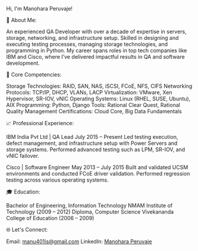 Hi, I'm Manohara Peruvaje!

🌟 About Me:

An experienced QA Developer with over a decade of expertise in servers, storage, networking, and infrastructure setup. Skilled in designing and executing testing processes, managing storage technologies, and programming in Python. My career spans roles in top tech companies like IBM and Cisco, where I’ve delivered impactful results in QA and software development.

💼 Core Competencies:

Storage Technologies: RAID, SAN, NAS, iSCSI, FCoE, NFS, CIFS
Networking Protocols: TCP/IP, DHCP, VLANs, LACP
Virtualization: VMware, Xen Hypervisor, SR-IOV, vNIC
Operating Systems: Linux (RHEL, SUSE, Ubuntu), AIX
Programming: Python, Django
Tools: Rational Clear Quest, Rational Quality Management
Certifications: Cloud Core, Big Data Fundamentals

📈 Professional Experience:

IBM India Pvt Ltd | QA Lead
July 2015 – Present
Led testing execution, defect management, and infrastructure setup with Power Servers and storage systems.
Performed advanced testing such as LPM, SR-IOV, and vNIC failover.

Cisco | Software Engineer
May 2013 – July 2015
Built and validated UCSM environments and conducted FCoE driver validation.
Performed regression testing across various operating systems.

🎓 Education:

Bachelor of Engineering, Information Technology
NMAM Institute of Technology (2009 – 2012)
Diploma, Computer Science
Vivekananda College of Education (2006 – 2009)

🌐 Let's Connect:

Email: manu401is@gmail.com
LinkedIn: [Manohara Peruvaje](https://www.linkedin.com/in/manohara-peruvaje-b4957958/)
